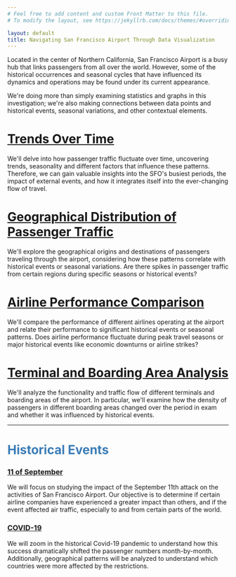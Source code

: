 ```yaml
---
# Feel free to add content and custom Front Matter to this file.
# To modify the layout, see https://jekyllrb.com/docs/themes/#overriding-theme-defaults

layout: default
title: Navigating San Francisco Airport Through Data Visualization
---
```


Located in the center of Northern California, San Francisco Airport is a busy hub that links passengers from all over the world. However, some of the historical occurrences and seasonal cycles that have influenced its dynamics and operations may be found under its current appearance.

We're doing more than simply examining statistics and graphs in this investigation; we're also making connections between data points and historical events, seasonal variations, and other contextual elements.

# [Trends Over Time](/posts/temporalEvolution.md)

We'll delve into how passenger traffic fluctuate over time, uncovering trends, seasonality and different factors that influence these patterns. Therefore, we can gain valuable insights into the SFO's busiest periods, the impact of external events, and how it integrates itself into the ever-changing flow of travel.

# [Geographical Distribution of Passenger Traffic](/posts/passengerStudy.md)

We'll explore the geographical origins and destinations of passengers traveling through the airport, considering how these patterns correlate with historical events or seasonal variations. Are there spikes in passenger traffic from certain regions during specific seasons or historical events?

# [Airline Performance Comparison](/posts/airlineStudy.md)

 We'll compare the performance of different airlines operating at the airport and relate their performance to significant historical events or seasonal patterns. Does airline performance fluctuate during peak travel seasons or major historical events like economic downturns or airline strikes?

# [Terminal and Boarding Area Analysis](/posts/airportTerminal.md)

We'll analyze the functionality and traffic flow of different terminals and boarding areas of the airport. In particular, we'll examine how the density of passengers in different boarding areas changed over the period in exam and whether it was influenced by historical events.

---

# <span style="color: #3c7db7;">Historical Events</span>

### [11 of September](/posts/11S.md)

We will focus on studying the impact of the September 11th attack on the activities of San Francisco Airport. Our objective is to determine if certain airline companies have experienced a greater impact than others, and if the event affected air traffic, especially to and from certain parts of the world.


### [COVID-19](/posts/covid.md)

We will zoom in the historical Covid-19 pandemic to understand how this success dramatically shifted the passenger numbers month-by-month. Additionally, geographical patterns will be analyzed to understand which countries were more affected by the restrictions.